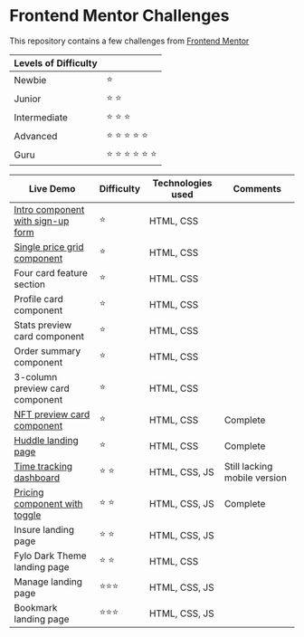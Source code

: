 # Frontend Mentor Challenges

This repository contains a few challenges from [Frontend Mentor](https://www.frontendmentor.io/)

|Levels of Difficulty | |
|---|---|
| Newbie | :star: |
| Junior | :star: :star: |
| Intermediate | :star: :star: :star:  |
| Advanced | :star: :star: :star: :star: :star: |
| Guru | :star: :star: :star: :star: :star: :star: |

|Live Demo|Difficulty|Technologies used|Comments|
|---|---|---|---|
|[Intro component with sign-up form](https://mariocachapuz.github.io/frontend-mentor-challenges/intro-component-with-signup-form/)|:star:|HTML, CSS||
|[Single price grid component](https://mariocachapuz.github.io/frontend-mentor-challenges/single-price-grid-component/)|:star:|HTML, CSS||
|Four card feature section|:star:|HTML. CSS||
|Profile card component|:star:|HTML, CSS||
|Stats preview card component|:star:|HTML, CSS||
|Order summary component|:star:|HTML, CSS||
|3-column preview card component|:star:|HTML, CSS||
|[NFT preview card component](https://mariocachapuz.github.io/frontend-mentor-challenges/nft-preview-card-component/)|:star:|HTML, CSS| Complete|
|[Huddle landing page](https://mariocachapuz.github.io/frontend-mentor-challenges/huddle-landing-page)|:star:|HTML, CSS| Complete|
|[Time tracking dashboard](https://mariocachapuz.github.io/frontend-mentor-challenges/time-tracking-dashboard/)|:star: :star:|HTML, CSS, JS|Still lacking mobile version|
|[Pricing component with toggle](https://mariocachapuz.github.io/frontend-mentor-challenges/pricing-component-with-toggle/)|:star: :star:|HTML, CSS, JS|Complete|
|Insure landing page|:star: :star:|HTML, CSS, JS||
|Fylo Dark Theme landing page|:star: :star:|HTML, CSS||
|Manage landing page|:star::star::star:|HTML, CSS, JS||
|Bookmark landing page|:star::star::star:|HTML, CSS, JS||
